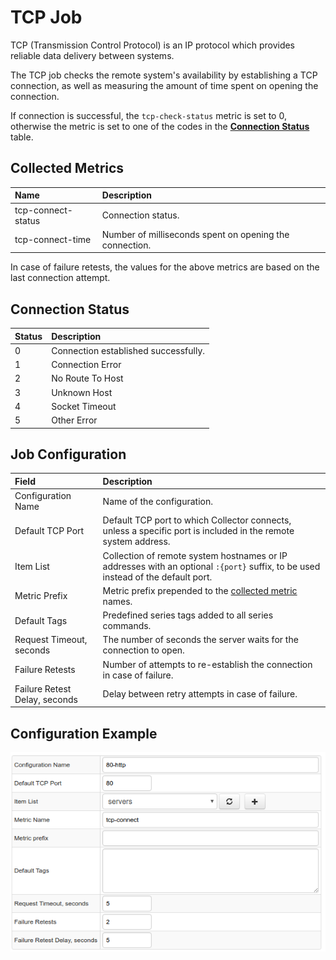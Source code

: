 # TCP Job

TCP (Transmission Control Protocol) is an IP protocol which provides reliable data delivery between systems.

The TCP job checks the remote system's availability by establishing a TCP connection, as well as measuring the amount of time spent on opening the connection.

If connection is successful, the `tcp-check-status` metric is set to 0, otherwise the metric is set to one of the codes in the [**Connection Status**](#connection-status) table.

## Collected Metrics

| **Name** | **Description** |
| :--- |:--- |
| tcp-connect-status | Connection status. |
| tcp-connect-time | Number of milliseconds spent on opening the connection. |

In case of failure retests, the values for the above metrics are based on the last connection attempt.

## Connection Status

| **Status** | **Description** |
| :--- |:--- |
| 0 | Connection established successfully. |
| 1 | Connection Error |
| 2 | No Route To Host |
| 3 | Unknown Host |
| 4 | Socket Timeout |
| 5 | Other Error |

## Job Configuration

| Field          | Description   |
| :--------------- |:-------------|
| Configuration Name | Name of the configuration. |
| Default TCP Port           | Default TCP port to which Collector connects,<br>unless a specific port is included in the remote system address. |
| Item List | Collection of remote system hostnames or IP addresses with an optional `:{port}` suffix, to be used instead of the default port. |
| Metric Prefix     | Metric prefix prepended to the [collected metric](#collected-metrics) names. |
| Default Tags      | Predefined series tags added to all series commands. |
| Request Timeout, seconds | The number of seconds the server waits for the connection to open. |
| Failure Retests | Number of attempts to re-establish the connection in case of failure. |
| Failure Retest Delay, seconds | Delay between retry attempts in case of failure. |

## Configuration Example

![TCP Configuration](./images/tcp-configuration.png)
